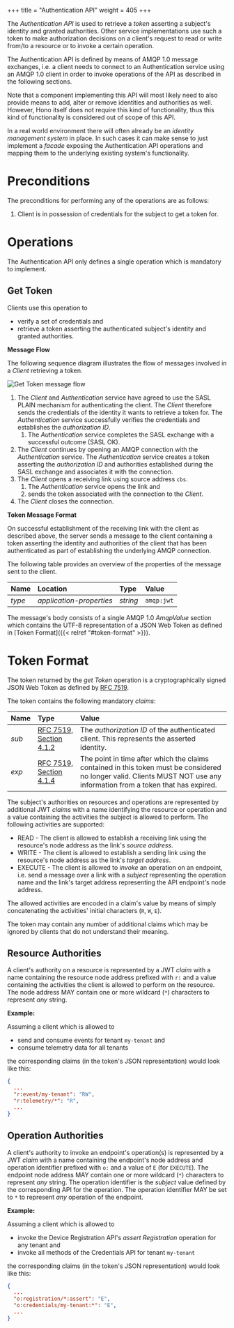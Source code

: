 +++
title = "Authentication API"
weight = 405
+++

The *Authentication API* is used to retrieve a *token* asserting a subject's identity and granted authorities. Other service implementations use such a token to make authorization decisions on a client's request to read or write from/to a resource or to invoke a certain operation.
<!--more-->

The Authentication API is defined by means of AMQP 1.0 message exchanges, i.e. a client needs to connect to an Authentication service using an AMQP 1.0 client in order to invoke operations of the API as described in the following sections.

Note that a component implementing this API will most likely need to also provide means to add, alter or remove identities and authorities as well. However, Hono itself does not require this kind of functionality, thus this kind of functionality is considered out of scope of this API.

In a real world environment there will often already be an *identity management system* in place. In such cases it can make sense to just implement a *facade* exposing the Authentication API operations and mapping them to the underlying existing system's functionality.

# Preconditions

The preconditions for performing any of the operations are as follows:

1. Client is in possession of credentials for the subject to get a token for.

# Operations

The Authentication API only defines a single operation which is mandatory to implement.

## Get Token

Clients use this operation to

* verify a set of credentials and
* retrieve a token asserting the authenticated subject's identity and granted authorities.

**Message Flow**

The following sequence diagram illustrates the flow of messages involved in a *Client* retrieving a token.

![Get Token message flow](../get-token.png)

1. The *Client* and *Authentication* service have agreed to use the SASL PLAIN mechanism for authenticating the client. The *Client* therefore sends the credentials of the identity it wants to retrieve a token for. The *Authentication* service successfully verifies the credentials and establishes the *authorization ID*.
   1. The *Authentication* service completes the SASL exchange with a successful outcome (SASL OK).
1. The *Client* continues by opening an AMQP connection with the *Authentication* service. The *Authentication* service creates a token asserting the *authorization ID* and authorities established during the SASL exchange and associates it with the connection.
1. The *Client* opens a receiving link using source address `cbs`.
   1. The *Authentication* service opens the link and
   1. sends the token associated with the connection to the *Client*.
1. The *Client* closes the connection.

**Token Message Format**

On successful establishment of the receiving link with the client as described above, the server sends a message to the client containing a token asserting the identity and authorities of the client that has been authenticated as part of establishing the underlying AMQP connection.

The following table provides an overview of the properties of the message sent to the client.

| Name        | Location                 | Type     | Value       |
| :---------- | :----------------------- | :------- | :---------- |
| *type*      | *application-properties* | *string* | `amqp:jwt` |

The message's body consists of a single AMQP 1.0 *AmqpValue* section which contains the UTF-8 representation of a JSON Web Token as defined in [Token Format]({{< relref "#token-format" >}}).

# Token Format

The token returned by the *get Token* operation is a cryptographically signed JSON Web Token as defined by [RFC 7519](https://tools.ietf.org/html/rfc7519).

The token contains the following mandatory *claims*:

| Name        | Type          | Value                 |
| :---------- | :------------ | :-------------------- |
| *sub*       | [RFC 7519, Section 4.1.2](https://tools.ietf.org/html/rfc7519#section-4.1.2) | The *authorization ID* of the authenticated client. This represents the asserted identity. |
| *exp*       | [RFC 7519, Section 4.1.4](https://tools.ietf.org/html/rfc7519#section-4.1.4) | The point in time after which the claims contained in this token must be considered no longer valid. Clients MUST NOT use any information from a token that has expired. |

The subject's authorities on resources and operations are represented by additional JWT *claims* with a name identifying the resource or operation and a value containing the activities the subject is allowed to perform. The following activities are supported:

* READ - The client is allowed to establish a receiving link using the resource's node address as the link's *source address*.
* WRITE - The client is allowed to establish a sending link using the resource's node address as the link's *target address*.
* EXECUTE - The client is allowed to *invoke* an operation on an endpoint, i.e. send a message over a link with a *subject* representing the operation name and the link's target address representing the API endpoint's node address.

The allowed activities are encoded in a claim's value by means of simply concatenating the activities' initial characters (`R`, `W`, `E`).

The token may contain any number of additional claims which may be ignored by clients that do not understand their meaning.

## Resource Authorities

A client's authority on a resource is represented by a JWT *claim* with a name containing the resource node address prefixed with `r:` and a value containing the activities the client is allowed to perform on the resource. The node address MAY contain one or more wildcard (`*`) characters to represent *any* string.

**Example:**

Assuming a client which is allowed to

* send and consume events for tenant `my-tenant` and
* consume telemetry data for all tenants

the corresponding claims (in the token's JSON representation) would look like this:

~~~json
{
  ...
  "r:event/my-tenant": "RW",
  "r:telemetry/*": "R",
  ...
}
~~~

## Operation Authorities

A client's authority to invoke an endpoint's operation(s) is represented by a JWT *claim* with a name containing the endpoint's node address and operation identifier prefixed with `o:` and a value of `E` (for `EXECUTE`). The endpoint node address MAY contain one or more wildcard (`*`) characters to represent *any* string. The operation identifier is the *subject* value defined by the corresponding API for the operation. The operation identifier MAY be set to `*` to represent *any* operation of the endpoint.

**Example:**

Assuming a client which is allowed to

* invoke the Device Registration API's *assert Registration* operation for any tenant and
* invoke all methods of the Credentials API for tenant `my-tenant`

the corresponding claims (in the token's JSON representation) would look like this:

~~~json
{
  ...
  "o:registration/*:assert": "E",
  "o:credentials/my-tenant:*": "E",
  ...
}
~~~


